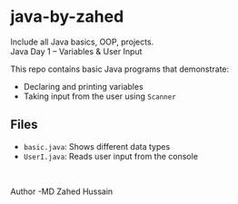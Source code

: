 # java-by-zahed
Include all Java basics, OOP, projects.
<br>
Java Day 1 – Variables & User Input

This repo contains basic Java programs that demonstrate:

- Declaring and printing variables
- Taking input from the user using `Scanner`

## Files

- `basic.java`: Shows different data types
- `UserI.java`: Reads user input from the console
<br>

Author -MD Zahed Hussain
